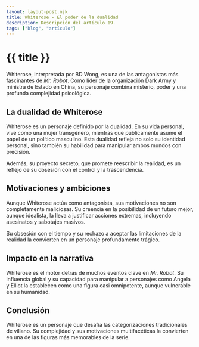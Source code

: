 ```yaml
---
layout: layout-post.njk
title: Whiterose - El poder de la dualidad
description: Descripción del artículo 19.
tags: ["blog", "artículo"]
---
```


# {{ title }}

Whiterose, interpretada por BD Wong, es una de las antagonistas más fascinantes de *Mr. Robot*. Como líder de la organización Dark Army y ministra de Estado en China, su personaje combina misterio, poder y una profunda complejidad psicológica.

## La dualidad de Whiterose

Whiterose es un personaje definido por la dualidad. En su vida personal, vive como una mujer transgénero, mientras que públicamente asume el papel de un político masculino. Esta dualidad refleja no solo su identidad personal, sino también su habilidad para manipular ambos mundos con precisión.

Además, su proyecto secreto, que promete reescribir la realidad, es un reflejo de su obsesión con el control y la trascendencia.

## Motivaciones y ambiciones

Aunque Whiterose actúa como antagonista, sus motivaciones no son completamente maliciosas. Su creencia en la posibilidad de un futuro mejor, aunque idealista, la lleva a justificar acciones extremas, incluyendo asesinatos y sabotajes masivos.

Su obsesión con el tiempo y su rechazo a aceptar las limitaciones de la realidad la convierten en un personaje profundamente trágico.

## Impacto en la narrativa

Whiterose es el motor detrás de muchos eventos clave en *Mr. Robot*. Su influencia global y su capacidad para manipular a personajes como Angela y Elliot la establecen como una figura casi omnipotente, aunque vulnerable en su humanidad.

## Conclusión

Whiterose es un personaje que desafía las categorizaciones tradicionales de villano. Su complejidad y sus motivaciones multifacéticas la convierten en una de las figuras más memorables de la serie.
